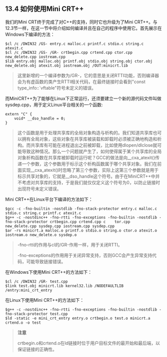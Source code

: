 ## 13.4 如何使用Mini CRT++

我们的Mini CRT终于完成了对C++的支持，同时它也升级为了Mini
CRT++。与12.3节一样，在这一节中将介绍如何编译并且在自己的程序中使用它。首先展示在Windows下编译的方法：

    $cl /c /DWIN32 /GS- entry.c malloc.c printf.c stdio.c string.c atexit.c
    $cl /c /DWIN32 /GS- /GR- crtbegin.cpp crtend.cpp ctor.cpp new_delete.cpp iostream.cpp
    $lib entry.obj malloc.obj printf.obj stdio.obj string.obj ctor.obj new_delete.obj atexit.obj iostream.obj /OUT:minicrt.lib

> 这里新增的一个编译参数为/GR-，它的意思是关闭RTTI功能，否则编译器会为有虚函数的类产生RTTI相关代码，在最终链接时会看到"const
> type_info::\`vftable"符号未定义的错误。

而MiniCRT++为了能够在Linux下正常运行，还须要建立一个新的源代码文件叫做sysdep.cpp，用于定义Linux平台相关的一个函数:

    extern "C" {
        void* __dso_handle = 0;
    }

> 这个函数是用于处理共享库的全局对象构造与析构的。我们知道共享库也可以拥有全局对象，这些对象在共享库被装载和卸载时必须被正确地构造和析构。而共享库有可能在进程退出之前被卸载，比如使用dlopen/dlclose就可能导致这种情况。那么一个问题就产生了，如何使得属于某个共享库的全局对象析构函数在共享库被卸载时运行呢？GCC的做法是向\_\_cxa_atexit()传递一个参数，这个参数用于标示这个析构函数属于哪个共享对象。我们在前面实现\_\_cxa_atexit()时忽略了第三个参数，实际上这第三个参数就是用于标示共享对象的，它就是\_\_dso_handle这个符号。由于在MiniCRT++中并不考虑对共享库的支持，于是我们就仅仅定义这个符号为0，以防止链接时出现符号未定义错误。

Mini CRT++在Linux平台下编译的方法如下：

    $gcc -c -fno-builtin -nostdlib -fno-stack-protector entry.c malloc.c stdio.c string.c printf.c atexit.c
    $g++ -c -nostdinc++ -fno-rtti -fno-exceptions -fno-builtin -nostdlib -fno-stack-protector crtbegin.cpp crtend.cpp c    tor.cpp new_delete.cpp sysdep.cpp iostream.cpp sysdep.cpp
    $ar -rs minicrt.a malloc.o printf.o stdio.o string.o ctor.o atexit.o iostream.o new_delete.o sysdep.o

> -fno-rtti的作用与cl的/GR-作用一样，用于关闭RTTI。
>
> -fno-exceptions的作用用于关闭异常支持，否则GCC会产生异常支持代码，可能导致链接错误。

在Windows下使用Mini CRT++的方法如下：

    $cl /c /DWIN32 /GR- test.cpp
    $link test.obj minicrt.lib kernel32.lib /NODEFAULTLIB /entry:mini_crt_entry

在Linux下使用Mini CRT++的方法如下：

    $g++ -c -nostdinc++ -fno-rtti -fno-exceptions -fno-builtin -nostdlib -fno-stack-protector test.cpp
    $ld -static -e mini_crt_entry entry.o crtbegin.o test.o minicrt.a crtend.o -o test

> **注意**
>
> crtbegin.o和crtend.o在ld链接时位于用户目标文件的最开始和最后端，以保证链接的正确性。
